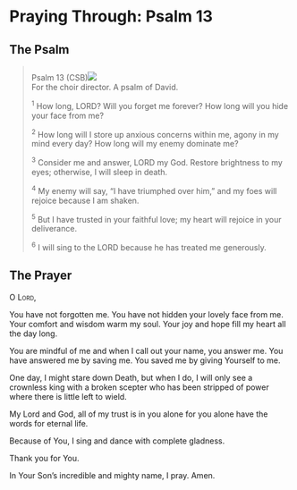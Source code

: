 # Praying Through: Psalm 13

## The Psalm

>Psalm 13 (CSB)<img class="intro-right" style="margin-top:10px" src="/images/art-paris-psalter.jpg">  
><sup></sup> For the choir director. A psalm of David. 
>
><sup>1</sup> How long, LORD? Will you forget me forever? How long will you hide your face from me? 
>
><sup>2</sup> How long will I store up anxious concerns within me, agony in my mind every day? How long will my enemy dominate me? 
>
><sup>3</sup> Consider me and answer, LORD my God. Restore brightness to my eyes; otherwise, I will sleep in death. 
>
><sup>4</sup> My enemy will say, “I have triumphed over him,” and my foes will rejoice because I am shaken. 
>
><sup>5</sup> But I have trusted in your faithful love; my heart will rejoice in your deliverance. 
>
><sup>6</sup> I will sing to the LORD because he has treated me generously.

## The Prayer

<div style="font-variant: small-caps;">
  O Lord,
</div>


You have not forgotten me.
You have not hidden your lovely face from me.
Your comfort and wisdom warm my soul.
Your joy and hope fill my heart all the day long.

You are mindful of me and when I call out your name, you answer me. You have answered me by saving me. You saved me by giving Yourself to me.

One day, I might stare down Death, but when I do, I will only see a crownless king with a broken scepter who has been stripped of power where there is little left to wield.

My Lord and God, all of my trust is in you alone for you alone have the words for eternal life.

Because of You, I sing and dance with complete gladness.

Thank you for You.

In Your Son’s incredible and mighty name, I pray.
Amen.
